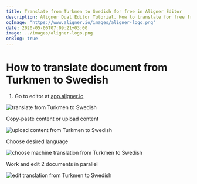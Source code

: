 ```yaml
---
title: Translate from Turkmen to Swedish for free in Aligner Editor
description: Aligner Dual Editor Tutorial. How to translate for free from Turkmen to Swedish. Aligner is multilingual document management platform. 
ogImage: "https://www.aligner.io/images/aligner-logo.png"
date: 2020-05-06T07:09:21+03:00
image: ../images/aligner-logo.png
onBlog: true
---
```


# How to translate document from Turkmen to Swedish

1. Go to editor at [app.aligner.io](https://app.aligner.io "Aligner App web page")

![translate from Turkmen to Swedish](../aligner-blank-editor.png "translate from Turkmen to Swedish")

Copy-paste content or upload content

![upload content from Turkmen to Swedish](../aligner-uploaded-document.png "upload content from Turkmen to Swedish")

Choose desired language

![choose machine translation from Turkmen to Swedish](../aligner-language-dropdown.png "choose machine translation from Turkmen to Swedish")

Work and edit 2 documents in parallel

![edit translation from Turkmen to Swedish](../aligner-double-sitded-editor.png "edit translation from Turkmen to Swedish")

